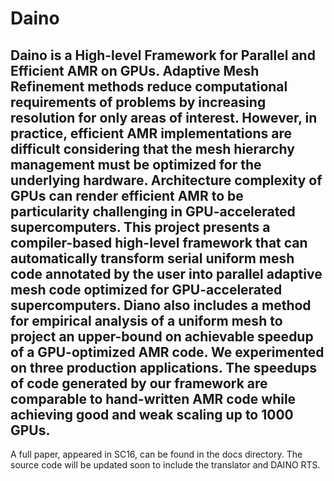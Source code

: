# Daino

Daino is a High-level Framework for Parallel and Efficient AMR on GPUs. Adaptive Mesh Refinement methods reduce computational requirements of problems by increasing resolution for only areas of interest. However, in practice, efficient AMR implementations are difficult considering that the mesh hierarchy management must be optimized for the underlying hardware. Architecture complexity of GPUs can render efficient AMR to be particularity challenging in GPU-accelerated supercomputers. This project presents a compiler-based high-level framework that can automatically transform serial uniform mesh code annotated by the user into parallel adaptive mesh code optimized for GPU-accelerated supercomputers. Diano also includes a method for empirical analysis of a uniform mesh to project an upper-bound on achievable speedup of a GPU-optimized AMR code. We experimented on three production applications. The speedups of code generated by our framework are comparable to hand-written AMR code while achieving good and weak scaling up to 1000 GPUs.
-------------------------------------------------------------------------------
 A full paper, appeared in SC16, can be found in the docs directory.
The source code will be updated soon to include the translator and DAINO RTS.
